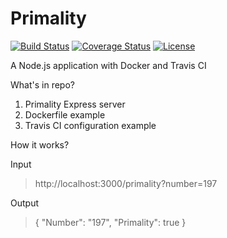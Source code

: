# Primality
[![Build Status](https://travis-ci.com/jerrytfleung/Primality.svg?branch=master)](https://travis-ci.com/jerrytfleung/Primality) 
[![Coverage Status](https://coveralls.io/repos/github/jerrytfleung/Primality/badge.svg?branch=master)](https://coveralls.io/github/jerrytfleung/Primality?branch=master) 
[![License](https://img.shields.io/github/license/jerrytfleung/primality.svg)](https://github.com/jerrytfleung/Primality/blob/master/LICENSE) 

A Node.js application with Docker and Travis CI

What's in repo?

1. Primality Express server
2. Dockerfile example
3. Travis CI configuration example

How it works?

Input
> http://localhost:3000/primality?number=197

Output
> {
      "Number": "197",
      "Primality": true
  }